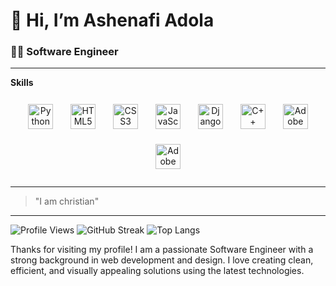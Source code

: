 # 👋 Hi, I’m Ashenafi Adola

### 👨‍💻 Software Engineer

---

**Skills**

<div align="center" style="margin-bottom: 16px;">
  <img src="https://cdn.jsdelivr.net/gh/devicons/devicon/icons/python/python-original.svg" alt="Python" title="Python" height="40" style="margin:12px;"/>
  <img src="https://cdn.jsdelivr.net/gh/devicons/devicon/icons/html5/html5-original.svg" alt="HTML5" title="HTML5" height="40" style="margin:12px;"/>
  <img src="https://cdn.jsdelivr.net/gh/devicons/devicon/icons/css3/css3-original.svg" alt="CSS3" title="CSS3" height="40" style="margin:12px;"/>
  <img src="https://cdn.jsdelivr.net/gh/devicons/devicon/icons/javascript/javascript-original.svg" alt="JavaScript" title="JavaScript" height="40" style="margin:12px;"/>
  <img src="https://cdn.jsdelivr.net/gh/devicons/devicon/icons/django/django-plain.svg" alt="Django" title="Django" height="40" style="margin:12px;"/>
  <img src="https://cdn.jsdelivr.net/gh/devicons/devicon/icons/cplusplus/cplusplus-original.svg" alt="C++" title="C++" height="40" style="margin:12px;"/>
  <img src="https://cdn.jsdelivr.net/gh/devicons/devicon/icons/photoshop/photoshop-plain.svg" alt="Adobe Photoshop" title="Photoshop" height="40" style="margin:12px;"/>
  <img src="https://cdn.jsdelivr.net/gh/devicons/devicon/icons/illustrator/illustrator-plain.svg" alt="Adobe Illustrator" title="Illustrator" height="40" style="margin:12px;"/>
</div>

---

> "I am christian"

---

![Profile Views](https://komarev.com/ghpvc/?username=Ashenafi-adola&color=blue&style=flat-square)
![GitHub Streak](https://streak-stats.demolab.com?user=Ashenafi-adola&theme=default&hide_border=true&border_radius=8)
![Top Langs](https://github-readme-stats.vercel.app/api/top-langs/?username=Ashenafi-adola&layout=compact&theme=default)

Thanks for visiting my profile! I am a passionate Software Engineer with a strong background in web development and design. I love creating clean, efficient, and visually appealing solutions using the latest technologies.

<!--
Consider adding project highlights, certifications, or social links here in the future!
-->
